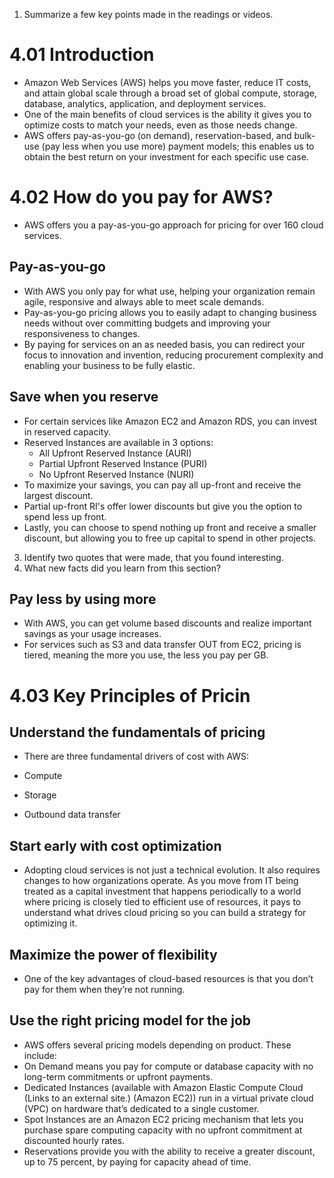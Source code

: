 1. Summarize a few key points made in the readings or videos.

# 4.01 Introduction
* Amazon Web Services (AWS) helps you move faster, reduce IT costs, and attain global scale through a broad set of global compute, storage, database, analytics, application, and deployment services.
* One of the main benefits of cloud services is the ability it gives you to optimize costs to match your needs, even as those needs change.
* AWS offers pay-as-you-go (on demand), reservation-based, and bulk-use (pay less when you use more) payment models; this enables us to obtain the best return on your investment for each specific use case.

# 4.02 How do you pay for AWS?
* AWS offers you a pay-as-you-go approach for pricing for over 160 cloud services.

## Pay-as-you-go
* With AWS you only pay for what use, helping your organization remain agile, responsive and always able to meet scale demands.
* Pay-as-you-go pricing allows you to easily adapt to changing business needs without over committing budgets and improving your responsiveness to changes.
* By paying for services on an as needed basis, you can redirect your focus to innovation and invention, reducing procurement complexity and enabling your business to be fully elastic.

## Save when you reserve
* For certain services like Amazon EC2 and Amazon RDS, you can invest in reserved capacity.
* Reserved Instances are available in 3 options:
  * All Upfront Reserved Instance (AURI)
  * Partial Upfront Reserved Instance (PURI)
  * No Upfront Reserved Instance (NURI)
* To maximize your savings, you can pay all up-front and receive the largest discount.
* Partial up-front RI's offer lower discounts but give you the option to spend less up front.
* Lastly, you can choose to spend nothing up front and receive a smaller discount, but allowing you to free up capital to spend in other projects.

3. Identify two quotes that were made, that you found interesting.
4. What new facts did you learn from this section?

## Pay less by using more
* With AWS, you can get volume based discounts and realize important savings as your usage increases.
* For services such as S3 and data transfer OUT from EC2, pricing is tiered, meaning the more you use, the less you pay per GB.

# 4.03 Key Principles of Pricin
## Understand the fundamentals of pricing
* There are three fundamental drivers of cost with AWS:

 * Compute
 * Storage
 * Outbound data transfer

## Start early with cost optimization
* Adopting cloud services is not just a technical evolution. It also requires changes to how organizations operate. As you move from IT being treated as a capital investment that happens periodically to a world where pricing is closely tied to efficient use of resources, it pays to understand what drives cloud pricing so you can build a strategy for optimizing it.

## Maximize the power of flexibility
* One of the key advantages of cloud-based resources is that you don’t pay for them when they’re not running.

## Use the right pricing model for the job
* AWS offers several pricing models depending on product. These include:
 * On Demand means you pay for compute or database capacity with no long-term commitments or upfront payments.
 * Dedicated Instances (available with Amazon Elastic Compute Cloud  (Links to an external site.) (Amazon EC2)) run in a virtual private cloud (VPC) on hardware that’s dedicated to a single customer.
 * Spot Instances are an Amazon EC2 pricing mechanism that lets you purchase spare computing capacity with no upfront commitment at discounted hourly rates.
 * Reservations provide you with the ability to receive a greater discount, up to 75 percent, by paying for capacity ahead of time.
